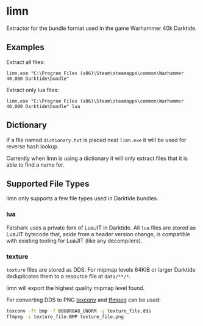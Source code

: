 limn
=====

Extractor for the bundle format used in the game Warhammer 40k Darktide.

## Examples

Extract all files:
```
limn.exe "C:\Program Files (x86)\Steam\steamapps\common\Warhammer 40,000 Darktide\bundle"
```

Extract only lua files:
```
limn.exe "C:\Program Files (x86)\Steam\steamapps\common\Warhammer 40,000 Darktide\bundle" lua
```

## Dictionary

If a file named `dictionary.txt` is placed next `limn.exe` it will be used for reverse hash lookup.

Currently when limn is using a dictionary it will only extract files that it is able to find a name for.

## Supported File Types

limn only supports a few file types used in Darktide bundles.

### lua

Fatshark uses a private fork of LuaJIT in Darktide. All `lua` files are stored as LuaJIT bytecode that, aside from a header version change, is compatible with existing tooling for LuaJIT (like any decompilers).

### texture

`texture` files are stored as DDS. For mipmap levels 64KiB or larger Darktide deduplicates them to a resource file at `data/**/*`.

limn will export the highest quality mipmap level found.

For converting DDS to PNG [texconv](https://github.com/Microsoft/DirectXTex/wiki/Texconv) and [ffmpeg](https://ffmpeg.org/) can be used:
```bash
texconv -ft bmp -f B8G8R8A8_UNORM -y texture_file.dds
ffmpeg -i texture_file.BMP texture_file.png
```